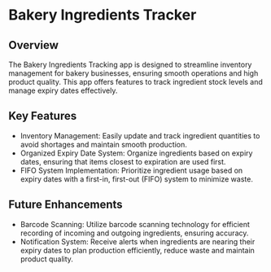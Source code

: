# Bakery Ingredients Tracker
## Overview
The Bakery Ingredients Tracking app is designed to streamline inventory management for bakery businesses, ensuring smooth operations and high product quality. This app offers features to track ingredient stock levels and manage expiry dates effectively.

## Key Features
- Inventory Management: Easily update and track ingredient quantities to avoid shortages and maintain smooth production.
- Organized Expiry Date System: Organize ingredients based on expiry dates, ensuring that items closest to expiration are used first.
- FIFO System Implementation: Prioritize ingredient usage based on expiry dates with a first-in, first-out (FIFO) system to minimize waste.

## Future Enhancements
- Barcode Scanning: Utilize barcode scanning technology for efficient recording of incoming and outgoing ingredients, ensuring accuracy.
- Notification System: Receive alerts when ingredients are nearing their expiry dates to plan production efficiently, reduce waste and maintain product quality.
